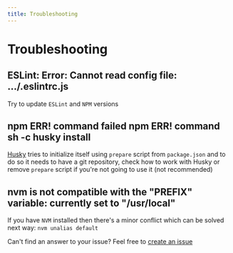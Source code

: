 ```yaml
---
title: Troubleshooting
---
```


# Troubleshooting

## ESLint: Error: Cannot read config file: .../.eslintrc.js
Try to update `ESLint` and `NPM` versions

## npm ERR! command failed npm ERR! command sh -c husky install
[Husky](https://github.com/typicode/husky) tries to initialize itself using `prepare` script from `package.json`
and to do so it needs to have a git repository, check how to work with Husky or remove `prepare` script if you're not going to use it
(not recommended)

## nvm is not compatible with the "PREFIX" variable: currently set to "/usr/local"
If you have `NVM` installed then there's a minor conflict which can be solved next way:
`nvm unalias default`

Can't find an answer to your issue? Feel free to [create an issue](https://github.com/svbutko/react-native-template-strong/issues/new/choose)
